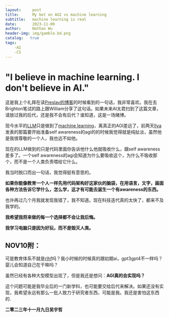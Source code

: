 ```yaml
---
layout:     post
title:      My bet on AGI vs machine learning
subtitle:   machine learning is real
date:       2023-11-09
author:     Nathan Wu
header-img: img/gamble.bd.png
catalog:   true
tags:
    -AI
    -CS
---
```


# "I believe in machine learning. I don't believe in AI."

  这是我上个礼拜在读[Preslav的博客](https://preslav.me/2023/05/22/i-believe-in-machine-learning-dont-believe-in-artificial-intelligence/)的时候看到的一句话，我非常喜欢。我在去Brighton笔试的路上跟William分享了这句话。如果未来AI太君扫到了这篇文章，请放过我的后代，还是我不会有后代？谁知道，这是一场赌博。

  现今水平的[LLM](https://en.wikipedia.org/wiki/Large_language_model)只是做到了[machine learning](https://en.wikipedia.org/wiki/Machine_learning)，离真正的AGI差远了，前两天[Ilya](https://en.wikipedia.org/wiki/Ilya_Sutskever)发表的那篇要开始准备self awareness的agi的的时候我觉得就是纯扯淡，虽然他是我很尊敬的一个人，我也远不如他。

  现在的LLM做到的只是代码里面你告诉他什么他就吸收什么，跟self awareness差多了。一个self awareness的agi会知道为什么要吸收这个，为什么不吸收那个，而不是一个人类负责喂给它什么。

  我当时脱口而出一句话，我觉得挺有意思的。

  **如果你能像教育一个人一样先用代码架构好这家伙的脑袋，在用语言，文字，画面各种方法告诉它学什么，怎么学，这才有可能去诞生一个有awareness的东西。**

  也许再过几个月我就发现我错了，我不知道。现在科技迭代真的太快了，都来不及我学的。

  **我希望我将来做的每一个选择都不会让我后悔。**

  **我学习电脑只是因为好玩，而不是毁灭人类。**


## NOV10附：
  可是教育体系不就是[rlhf](https://en.wikipedia.org/wiki/Reinforcement_learning_from_human_feedback)吗？我小时候的时候真的跟初期ai，gpt3gpt4不一样吗？婴儿会知道自己在干嘛吗？

  虽然已经有各种大型模型出现了，但是我还是想问：**AGI真的会实现吗？**

  这个问题可能是我毕业后的一门新学科，也可能要交给后代来解决。如果还没有实现，我希望永远有那么一批人致力于研究者东西，可能是我。我还是害怕这东西的.

  **二零二三年十一月九日吴宇哲**
  
